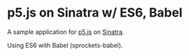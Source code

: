 # p5.js on Sinatra w/ ES6, Babel

A sample application for [p5.js][] on [Sinatra][].

Using ES6 with Babel (sprockets-babel).

[p5.js]: http://p5js.org/
[Sinatra]: http://www.sinatrarb.com/
